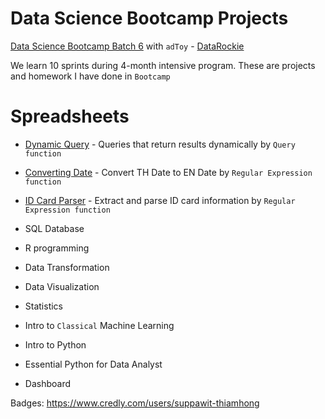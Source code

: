 # Data Science Bootcamp Projects

[Data Science Bootcamp Batch 6](https://datarockie.com/data-science-bootcamp/) with `adToy` - [DataRockie](https://www.facebook.com/datarockie)

We learn 10 sprints during 4-month intensive program. These are projects and homework I have done in `Bootcamp`

# Spreadsheets
- [Dynamic Query](https://docs.google.com/spreadsheets/d/1zcxJQ2M4e_5GyXelzd7pJ8O49IapEYJyrsBf7zFAtmU/edit?usp=sharing) - Queries that return results dynamically by `Query function`
  
- [Converting Date](https://docs.google.com/spreadsheets/d/1fWBaRk0MP1xnXmW1FMo7kCHUpB548HVI_a_l4-vPlkI/edit?usp=sharing) - Convert TH Date to EN Date       by `Regular Expression function`

- [ID Card Parser](https://docs.google.com/spreadsheets/d/1b5gNsXVjrW-5CSkGAzLvocowM_1wvudPXIO9l1aJ7Lw/edit?usp=sharing) - Extract and parse ID card information by `Regular Expression function`

- SQL Database
- R programming
- Data Transformation
- Data Visualization
- Statistics
- Intro to `Classical` Machine Learning
- Intro to Python
- Essential Python for Data Analyst
- Dashboard

Badges:
https://www.credly.com/users/suppawit-thiamhong
